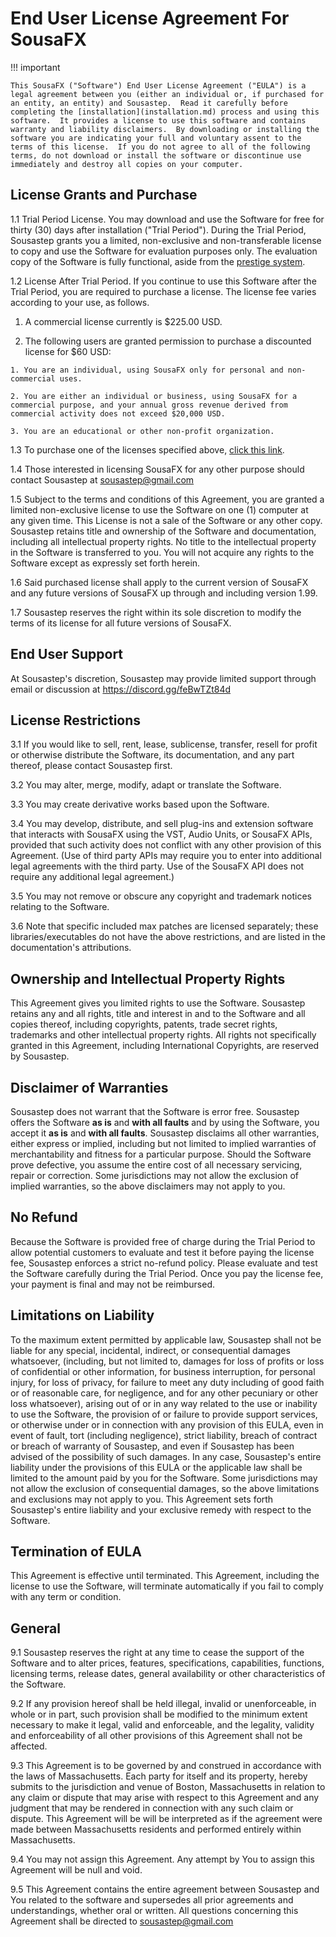 # End User License Agreement For SousaFX

!!! important
    
    This SousaFX ("Software") End User License Agreement ("EULA") is a legal agreement between you (either an individual or, if purchased for an entity, an entity) and Sousastep.  Read it carefully before completing the [installation](installation.md) process and using this software.  It provides a license to use this software and contains warranty and liability disclaimers.  By downloading or installing the software you are indicating your full and voluntary assent to the terms of this license.  If you do not agree to all of the following terms, do not download or install the software or discontinue use immediately and destroy all copies on your computer. 


## License Grants and Purchase

1.1  Trial Period License.  You may download and use the Software for free for thirty (30) days after installation ("Trial Period").  During the Trial Period, Sousastep grants you a limited, non-exclusive and non-transferable license to copy and use the Software for evaluation purposes only. The evaluation copy of the Software is fully functional, aside from the [prestige system](prestige.md).

1.2  License After Trial Period. If you continue to use this Software after the Trial Period, you are required to purchase a license.  The license fee varies according to your use, as follows.

  1.  A commercial license currently is $225.00 USD.

  2.  The following users are granted permission to purchase a discounted license for $60 USD:

    1. You are an individual, using SousaFX only for personal and non-commercial uses.

    2. You are either an individual or business, using SousaFX for a commercial purpose, and your annual gross revenue derived from commercial activity does not exceed $20,000 USD.

    3. You are an educational or other non-profit organization.

1.3  To purchase one of the licenses specified above, [click this link](purchase.md). 

1.4  Those interested in licensing SousaFX for any other purpose should contact Sousastep at sousastep@gmail.com

1.5  Subject to the terms and conditions of this Agreement, you are granted a limited non-exclusive license to use the Software on one (1) computer at any given time.  This License is not a sale of the Software or any other copy.  Sousastep retains title and ownership of the Software and documentation, including all intellectual property rights.  No title to the intellectual property in the Software is transferred to you.  You will not acquire any rights to the Software except as expressly set forth herein.

1.6  Said purchased license shall apply to the current version of SousaFX and any future versions of SousaFX up through and including version 1.99.  

1.7  Sousastep reserves the right within its sole discretion to modify the terms of its license for all future versions of SousaFX.


## End User Support

At Sousastep's discretion, Sousastep may provide limited support through email or discussion at https://discord.gg/feBwTZt84d 
 

## License Restrictions

3.1  If you would like to sell, rent, lease, sublicense, transfer, resell for profit or otherwise distribute the Software, its documentation, and any part thereof, please contact Sousastep first.

3.2  You may alter, merge, modify, adapt or translate the Software. 

3.3  You may create derivative works based upon the Software.

3.4 You may develop, distribute, and sell plug-ins and extension software that interacts with SousaFX using the VST, Audio Units, or SousaFX APIs, provided that such activity does not conflict with any other provision of this Agreement.  (Use of third party APIs may require you to enter into additional legal agreements with the third party. Use of the SousaFX API does not require any additional legal agreement.)

3.5  You may not remove or obscure any copyright and trademark notices relating to the Software. 

3.6  Note that specific included max patches are licensed separately; these libraries/executables do not have the above restrictions, and are listed in the documentation's attributions.

## Ownership and Intellectual Property Rights

This Agreement gives you limited rights to use the Software.  Sousastep retains any and all rights, title and interest in and to the Software and all copies thereof, including copyrights, patents, trade secret rights, trademarks and other intellectual property rights.  All rights not specifically granted in this Agreement, including International Copyrights, are reserved by Sousastep. 

## Disclaimer of Warranties

Sousastep does not warrant that the Software is error free.  Sousastep offers the Software **as is** and **with all faults** and by using the Software, you accept it **as is** and **with all faults**.  Sousastep disclaims all other warranties, either express or implied, including but not limited to implied warranties of merchantability and fitness for a particular purpose.  Should the Software prove defective, you assume the entire cost of all necessary servicing, repair or correction.  Some jurisdictions may not allow the exclusion of implied warranties, so the above disclaimers may not apply to you.

## No Refund

Because the Software is provided free of charge during the Trial Period to allow potential customers to evaluate and test it before paying the license fee, Sousastep enforces a strict no-refund policy.  Please evaluate and test the Software carefully during the Trial Period.  Once you pay the license fee, your payment is final and may not be reimbursed. 

## Limitations on Liability

To the maximum extent permitted by applicable law, Sousastep shall not be liable for any special, incidental, indirect, or consequential damages whatsoever, (including, but not limited to, damages for loss of profits or loss of confidential or other information, for business interruption, for personal injury, for loss of privacy, for failure to meet any duty including of good faith or of reasonable care, for negligence, and for any other pecuniary or other loss whatsoever), arising out of or in any way related to the use or inability to use the Software, the provision of or failure to provide support services, or otherwise under or in connection with any provision of this EULA, even in event of fault, tort (including negligence), strict liability, breach of contract or breach of warranty of Sousastep, and even if Sousastep has been advised of the possibility of such damages.  In any case, Sousastep's entire liability under the provisions of this EULA or the applicable law shall be limited to the amount paid by you for the Software.  Some jurisdictions may not allow the exclusion of consequential damages, so the above limitations and exclusions may not apply to you.  This Agreement sets forth Sousastep's entire liability and your exclusive remedy with respect to the Software.

## Termination of EULA

This Agreement is effective until terminated.  This Agreement, including the license to use the Software, will terminate automatically if you fail to comply with any term or condition.

## General

9.1  Sousastep reserves the right at any time to cease the support of the Software and to alter prices, features, specifications, capabilities, functions, licensing terms, release dates, general availability or other characteristics of the Software. 

9.2  If any provision hereof shall be held illegal, invalid or unenforceable, in whole or in part, such provision shall be modified to the minimum extent necessary to make it legal, valid and enforceable, and the legality, validity and enforceability of all other provisions of this Agreement shall not be affected.

9.3  This Agreement is to be governed by and construed in accordance with the laws of Massachusetts.  Each party for itself and its property, hereby submits to the jurisdiction and venue of Boston, Massachusetts in relation to any claim or dispute that may arise with respect to this Agreement and any judgment that may be rendered in connection with any such claim or dispute.  This Agreement will be will be interpreted as if the agreement were made between Massachusetts residents and performed entirely within Massachusetts.

9.4  You may not assign this Agreement. Any attempt by You to assign this Agreement will be null and void.

9.5  This Agreement contains the entire agreement between Sousastep and You related to the software and supersedes all prior agreements and understandings, whether oral or written. All questions concerning this Agreement shall be directed to sousastep@gmail.com

